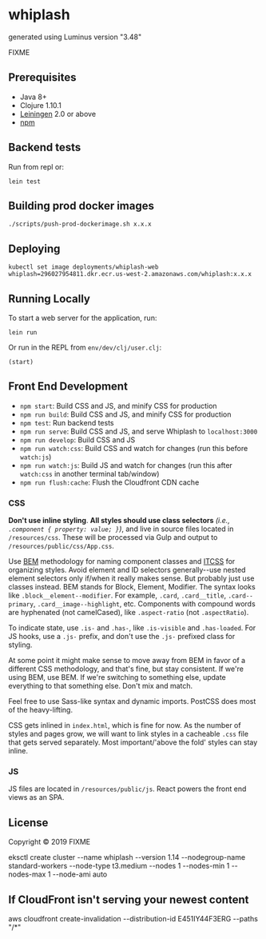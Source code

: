 # whiplash

generated using Luminus version "3.48"

FIXME

## Prerequisites
- Java 8+
- Clojure 1.10.1
- [Leiningen][lein] 2.0 or above
- [npm][node]

[lein]: https://github.com/technomancy/leiningen
[node]: https://nodejs.org/en/download/

## Backend tests
Run from repl or:

    lein test

## Building prod docker images

    ./scripts/push-prod-dockerimage.sh x.x.x
    
## Deploying

    kubectl set image deployments/whiplash-web whiplash=296027954811.dkr.ecr.us-west-2.amazonaws.com/whiplash:x.x.x

## Running Locally

To start a web server for the application, run:

    lein run 

Or run in the REPL from `env/dev/clj/user.clj`:

    (start)

## Front End Development

- `npm start`: Build CSS and JS, and minify CSS for production
- `npm run build`: Build CSS and JS, and minify CSS for production
- `npm test`: Run backend tests
- `npm run serve`: Build CSS and JS, and serve Whiplash to `localhost:3000`
- `npm run develop`: Build CSS and JS
- `npm run watch:css`: Build CSS and watch for changes (run this before `watch:js`)
- `npm run watch:js`: Build JS and watch for changes (run this after `watch:css` in another terminal tab/window)
- `npm run flush:cache`: Flush the Cloudfront CDN cache

### CSS

**Don't use inline styling**. **All styles should use class selectors** _(i.e., `.component { property: value; }`)_, and live in source files located in `/resources/css`. These will be processed via Gulp and output to `/resources/public/css/App.css`.

Use [BEM][bem] methodology for naming component classes and [ITCSS][itcss] for organizing styles. Avoid element and ID selectors generally--use nested element selectors only if/when it really makes sense. But probably just use classes instead. BEM stands for Block, Element, Modifier. The syntax looks like `.block__element--modifier`. For example, `.card`, `.card__title`, `.card--primary`, `.card__image--highlight`, etc. Components with compound words are hyphenated (not camelCased), like `.aspect-ratio` (not `.aspectRatio`).

To indicate state, use `.is-` and `.has-`, like `.is-visible` and `.has-loaded`. For JS hooks, use a `.js-` prefix, and don't use the `.js-` prefixed class for styling.

At some point it might make sense to move away from BEM in favor of a different CSS methodology, and that's fine, but stay consistent. If we're using BEM, use BEM. If we're switching to something else, update everything to that something else. Don't mix and match.

Feel free to use Sass-like syntax and dynamic imports. PostCSS does most of the heavy-lifting.

CSS gets inlined in `index.html`, which is fine for now. As the number of styles and pages grow, we will want to link styles in a cacheable `.css` file that gets served separately. Most important/'above the fold' styles can stay inline.

### JS

JS files are located in `/resources/public/js`. React powers the front end views as an SPA.

## License

Copyright © 2019 FIXME

eksctl create cluster --name whiplash --version 1.14 --nodegroup-name standard-workers --node-type t3.medium --nodes 1 --nodes-min 1 --nodes-max 1 --node-ami auto

## If CloudFront isn't serving your newest content
aws cloudfront create-invalidation --distribution-id E451IY44F3ERG --paths "/*"

[bem]: http://getbem.com/introduction/
[itcss]: https://speakerdeck.com/dafed/managing-css-projects-with-itcss

